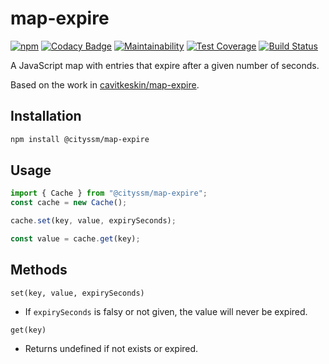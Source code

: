 # map-expire

[![npm](https://badgen.net/npm/v/@cityssm/map-expire)](https://www.npmjs.com/package/@cityssm/map-expire)
[![Codacy Badge](https://api.codacy.com/project/badge/Grade/cf6937317a1544c08dcddbf7e5a1a944)](https://app.codacy.com/gh/cityssm/map-expire?utm_source=github.com&utm_medium=referral&utm_content=cityssm/map-expire&utm_campaign=Badge_Grade_Dashboard)
[![Maintainability](https://api.codeclimate.com/v1/badges/cbc3e8116e8049ceb7b0/maintainability)](https://codeclimate.com/github/cityssm/map-expire/maintainability)
[![Test Coverage](https://api.codeclimate.com/v1/badges/cbc3e8116e8049ceb7b0/test_coverage)](https://codeclimate.com/github/cityssm/map-expire/test_coverage)
[![Build Status](https://travis-ci.com/cityssm/map-expire.svg?branch=master)](https://travis-ci.com/cityssm/map-expire)

A JavaScript map with entries that expire after a given number of seconds.

Based on the work in
[cavitkeskin/map-expire](https://github.com/cavitkeskin/map-expire).

## Installation

```bash
npm install @cityssm/map-expire
```

## Usage

```javascript
import { Cache } from "@cityssm/map-expire";
const cache = new Cache();

cache.set(key, value, expirySeconds);

const value = cache.get(key);
```

## Methods

`set(key, value, expirySeconds)`

-   If `expirySeconds` is falsy or not given, the value will never be expired.

`get(key)`

-   Returns undefined if not exists or expired.
